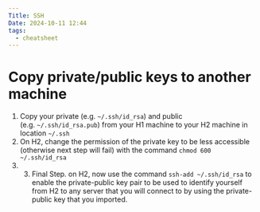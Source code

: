 ```yaml
---
Title: SSH
Date: 2024-10-11 12:44
tags:
  - cheatsheet
---
```

# Copy private/public keys to another machine
1. Copy your private (e.g. `~/.ssh/id_rsa`) and public (e.g. `~/.ssh/id_rsa.pub`) from your H1 machine to your H2 machine in location `~/.ssh`
2. On H2, change the permission of the private key to be less accessible (otherwise next step will fail) with the command `chmod 600 ~/.ssh/id_rsa`
3. 3. Final Step. on H2, now use the command `ssh-add ~/.ssh/id_rsa` to enable the private-public key pair to be used to identify yourself from H2 to any server that you will connect to by using the private-public key that you imported.


